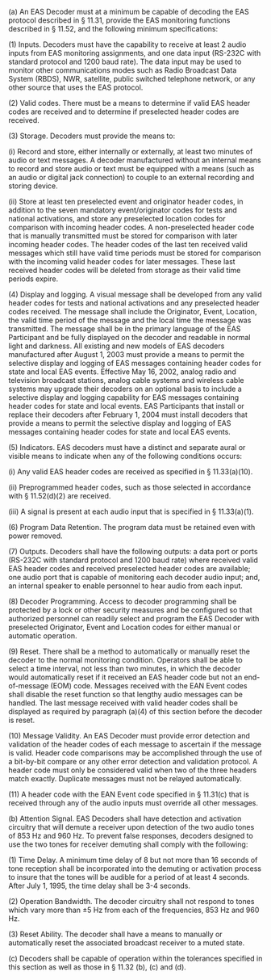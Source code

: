 (a) An EAS Decoder must at a minimum be capable of decoding the EAS protocol described in § 11.31, provide the EAS monitoring functions described in § 11.52, and the following minimum specifications:

(1) Inputs. Decoders must have the capability to receive at least 2 audio inputs from EAS monitoring assignments, and one data input (RS-232C with standard protocol and 1200 baud rate). The data input may be used to monitor other communications modes such as Radio Broadcast Data System (RBDS), NWR, satellite, public switched telephone network, or any other source that uses the EAS protocol.

(2) Valid codes. There must be a means to determine if valid EAS header codes are received and to determine if preselected header codes are received.

(3) Storage. Decoders must provide the means to:

(i) Record and store, either internally or externally, at least two minutes of audio or text messages. A decoder manufactured without an internal means to record and store audio or text must be equipped with a means (such as an audio or digital jack connection) to couple to an external recording and storing device.

(ii) Store at least ten preselected event and originator header codes, in addition to the seven mandatory event/originator codes for tests and national activations, and store any preselected location codes for comparison with incoming header codes. A non-preselected header code that is manually transmitted must be stored for comparison with later incoming header codes. The header codes of the last ten received valid messages which still have valid time periods must be stored for comparison with the incoming valid header codes for later messages. These last received header codes will be deleted from storage as their valid time periods expire.

(4) Display and logging. A visual message shall be developed from any valid header codes for tests and national activations and any preselected header codes received. The message shall include the Originator, Event, Location, the valid time period of the message and the local time the message was transmitted. The message shall be in the primary language of the EAS Participant and be fully displayed on the decoder and readable in normal light and darkness. All existing and new models of EAS decoders manufactured after August 1, 2003 must provide a means to permit the selective display and logging of EAS messages containing header codes for state and local EAS events. Effective May 16, 2002, analog radio and television broadcast stations, analog cable systems and wireless cable systems may upgrade their decoders on an optional basis to include a selective display and logging capability for EAS messages containing header codes for state and local events. EAS Participants that install or replace their decoders after February 1, 2004 must install decoders that provide a means to permit the selective display and logging of EAS messages containing header codes for state and local EAS events.

(5) Indicators. EAS decoders must have a distinct and separate aural or visible means to indicate when any of the following conditions occurs:

(i) Any valid EAS header codes are received as specified in § 11.33(a)(10).

(ii) Preprogrammed header codes, such as those selected in accordance with § 11.52(d)(2) are received.

(iii) A signal is present at each audio input that is specified in § 11.33(a)(1).

(6) Program Data Retention. The program data must be retained even with power removed.

(7) Outputs. Decoders shall have the following outputs: a data port or ports (RS-232C with standard protocol and 1200 baud rate) where received valid EAS header codes and received preselected header codes are available; one audio port that is capable of monitoring each decoder audio input; and, an internal speaker to enable personnel to hear audio from each input.

(8) Decoder Programming. Access to decoder programming shall be protected by a lock or other security measures and be configured so that authorized personnel can readily select and program the EAS Decoder with preselected Originator, Event and Location codes for either manual or automatic operation.

(9) Reset. There shall be a method to automatically or manually reset the decoder to the normal monitoring condition. Operators shall be able to select a time interval, not less than two minutes, in which the decoder would automatically reset if it received an EAS header code but not an end-of-message (EOM) code. Messages received with the EAN Event codes shall disable the reset function so that lengthy audio messages can be handled. The last message received with valid header codes shall be displayed as required by paragraph (a)(4) of this section before the decoder is reset.

(10) Message Validity. An EAS Decoder must provide error detection and validation of the header codes of each message to ascertain if the message is valid. Header code comparisons may be accomplished through the use of a bit-by-bit compare or any other error detection and validation protocol. A header code must only be considered valid when two of the three headers match exactly. Duplicate messages must not be relayed automatically.

(11) A header code with the EAN Event code specified in § 11.31(c) that is received through any of the audio inputs must override all other messages.

(b) Attention Signal. EAS Decoders shall have detection and activation circuitry that will demute a receiver upon detection of the two audio tones of 853 Hz and 960 Hz. To prevent false responses, decoders designed to use the two tones for receiver demuting shall comply with the following:

(1) Time Delay. A minimum time delay of 8 but not more than 16 seconds of tone reception shall be incorporated into the demuting or activation process to insure that the tones will be audible for a period of at least 4 seconds. After July 1, 1995, the time delay shall be 3-4 seconds.

(2) Operation Bandwidth. The decoder circuitry shall not respond to tones which vary more than ±5 Hz from each of the frequencies, 853 Hz and 960 Hz.

(3) Reset Ability. The decoder shall have a means to manually or automatically reset the associated broadcast receiver to a muted state.

(c) Decoders shall be capable of operation within the tolerances specified in this section as well as those in § 11.32 (b), (c) and (d).

